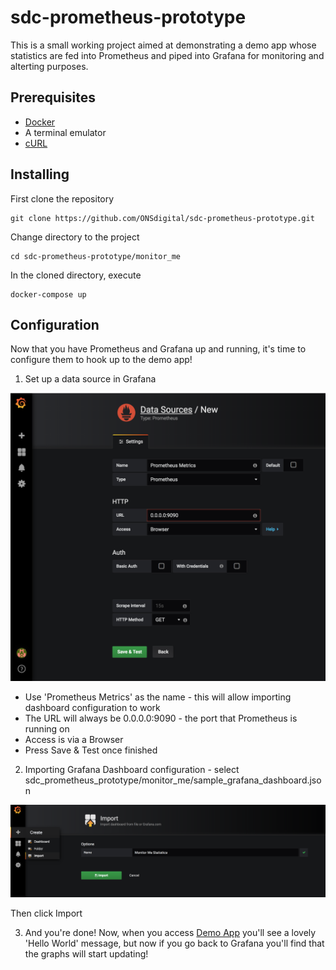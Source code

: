 # sdc-prometheus-prototype

This is a small working project aimed at demonstrating a demo app whose
statistics are fed into Prometheus and piped into Grafana for monitoring
and alterting purposes.

## Prerequisites
- [Docker](https://www.docker.com/get-docker)
- A terminal emulator
- [cURL](https://curl.haxx.se/download.html#MacOSX)

## Installing

First clone the repository
```shell
git clone https://github.com/ONSdigital/sdc-prometheus-prototype.git
```

Change directory to the project
```shell
cd sdc-prometheus-prototype/monitor_me
```

In the cloned directory, execute
```shell
docker-compose up
```

## Configuration

Now that you have Prometheus and Grafana up and running, it's time to
configure them to hook up to the demo app!

1. Set up a data source in Grafana

![Setting up a Data source in Grafana](./screenshots/setup_ds_grafana.png "Setting up a Data source in Grafana")

- Use 'Prometheus Metrics' as the name - this will allow importing dashboard configuration to work
- The URL will always be 0.0.0.0:9090 - the port that Prometheus is running on
- Access is via a Browser
- Press Save & Test once finished

2. Importing Grafana Dashboard configuration - select sdc_prometheus_prototype/monitor_me/sample_grafana_dashboard.json

![Importing Grafana dashboard](./screenshots/importing_grafana_dashboard.png "Importing Grafana dashboard")

Then click Import

3. And you're done! Now, when you access [Demo App](0.0.0.0:5000/) you'll see a
lovely 'Hello World' message, but now if you go back to Grafana you'll
find that the graphs will start updating!